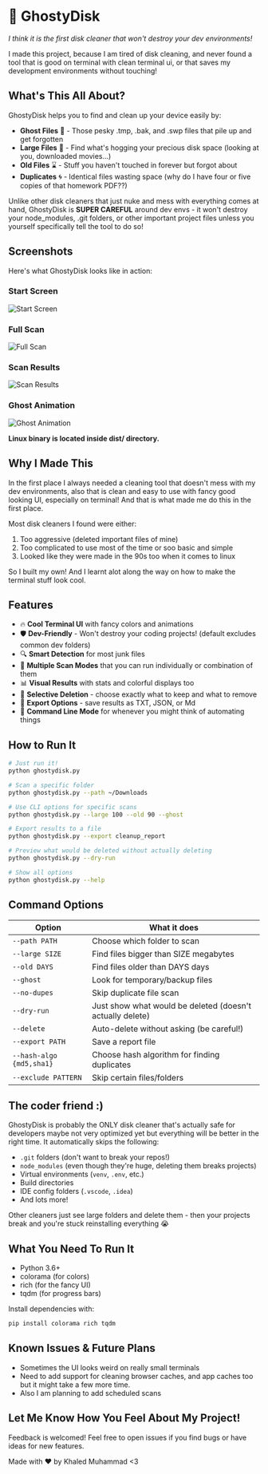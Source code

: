 # 👻 GhostyDisk

*I think it is the first disk cleaner that won't destroy your dev environments!*

I made this project, because I am tired of disk cleaning, and never found a tool that is good on terminal with clean terminal ui, or that saves my development environments without touching!

## What's This All About?

GhostyDisk helps you to find and clean up your device easily by:

- **Ghost Files** 👻 - Those pesky .tmp, .bak, and .swp files that pile up and get forgotten
- **Large Files** 💾 - Find what's hogging your precious disk space (looking at you, downloaded movies...)
- **Old Files** ⌛ - Stuff you haven't touched in forever but forgot about
- **Duplicates** 🌀 - Identical files wasting space (why do I have four or five copies of that homework PDF??)

Unlike other disk cleaners that just nuke and mess with everything comes at hand, GhostyDisk is **SUPER CAREFUL** around dev envs - it won't destroy your node_modules, .git folders, or other important project files unless you yourself specifically tell the tool to do so!

## Screenshots

Here's what GhostyDisk looks like in action:

### Start Screen

![Start Screen](screenshots/start.png)

### Full Scan

![Full Scan](screenshots/full_scan.png)

### Scan Results

![Scan Results](screenshots/scan_result.png)

### Ghost Animation

![Ghost Animation](screenshots/ghost.gif)

**Linux binary is located inside dist/ directory.**

## Why I Made This

In the first place I always needed a cleaning tool that doesn't mess with my dev environments, also that is clean and easy to use with fancy good looking UI, especially on terminal! And that is what made me do this in the first place.

Most disk cleaners I found were either:

1. Too aggressive (deleted important files of mine)
2. Too complicated to use most of the time or soo basic and simple
3. Looked like they were made in the 90s too when it comes to linux

So I built my own! And I learnt alot along the way on how to make the terminal stuff look cool.

## Features

- 🔥 **Cool Terminal UI** with fancy colors and animations
- 🛡️ **Dev-Friendly** - Won't destroy your coding projects! (default excludes common dev folders)
- 🔍 **Smart Detection** for most junk files
- 🔄 **Multiple Scan Modes** that you can run individually or combination of them
- 📊 **Visual Results** with stats and colorful displays too
- 🧹 **Selective Deletion** - choose exactly what to keep and what to remove
- 📝 **Export Options** - save results as TXT, JSON, or Md
- 🤖 **Command Line Mode** for whenever you might think of automating things

## How to Run It

```bash
# Just run it!
python ghostydisk.py

# Scan a specific folder
python ghostydisk.py --path ~/Downloads

# Use CLI options for specific scans
python ghostydisk.py --large 100 --old 90 --ghost

# Export results to a file
python ghostydisk.py --export cleanup_report

# Preview what would be deleted without actually deleting
python ghostydisk.py --dry-run

# Show all options
python ghostydisk.py --help
```

## Command Options


| Option                   | What it does                                              |
| ------------------------ | --------------------------------------------------------- |
| `--path PATH`            | Choose which folder to scan                               |
| `--large SIZE`           | Find files bigger than SIZE megabytes                     |
| `--old DAYS`             | Find files older than DAYS days                           |
| `--ghost`                | Look for temporary/backup files                           |
| `--no-dupes`             | Skip duplicate file scan                                  |
| `--dry-run`              | Just show what would be deleted (doesn't actually delete) |
| `--delete`               | Auto-delete without asking (be careful!)                  |
| `--export PATH`          | Save a report file                                        |
| `--hash-algo {md5,sha1}` | Choose hash algorithm for finding duplicates              |
| `--exclude PATTERN`      | Skip certain files/folders                                |

## The coder friend :)

GhostyDisk is probably the ONLY disk cleaner that's actually safe for developers maybe not very optimized yet but everything will be better in the right time. It automatically skips the following:

- `.git` folders (don't want to break your repos!)
- `node_modules` (even though they're huge, deleting them breaks projects)
- Virtual environments (`venv`, `.env`, etc.)
- Build directories
- IDE config folders (`.vscode`, `.idea`)
- And lots more!

Other cleaners just see large folders and delete them - then your projects break and you're stuck reinstalling everything 😭

## What You Need To Run It

- Python 3.6+
- colorama (for colors)
- rich (for the fancy UI)
- tqdm (for progress bars)

Install dependencies with:

```bash
pip install colorama rich tqdm
```

## Known Issues & Future Plans

- Sometimes the UI looks weird on really small terminals
- Need to add support for cleaning browser caches, and app caches too but it might take a few more time.
- Also I am planning to add scheduled scans

## Let Me Know How You Feel About My Project!

Feedback is welcomed! Feel free to open issues if you find bugs or have ideas for new features.

Made with ❤️ by Khaled Muhammad <3
